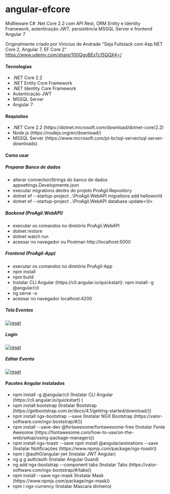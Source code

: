 # angular-efcore
Midlleware C# .Net Core 2.2 com API Rest, ORM Entity e Identity Framework, autenticação JWT, persistência MSSQL Server e frontend Angular 7

Originalmente criado por Vinícius de Andrade "Seja Fullstack com Asp.NET Core 2, Angular 7, EF Core 2" https://www.udemy.com/share/100QgoBEsTc15QQX4=/

<h4>Tecnologias</h4>
<ul>
  <li>.NET Core 2.2</li>
  <li>.NET Entity Core Framework</li>
  <li>.NET Identity Core Framework </li>
  <li>Autenticação JWT</li>
  <li>MSSQL Server</li>
  <li>Angular 7</li>
 </ul>

 <h4>Requisitos</h4>
 <ul>
  <li>.NET Core 2.2 (https://dotnet.microsoft.com/download/dotnet-core/2.2)</li>
  <li>Node.js (https://nodejs.org/en/download/) </li> 
  <li>MSSQL Server (https://www.microsoft.com/pt-br/sql-server/sql-server-downloads) </li>
 </ul>

 <h4>Como usar</h4>
 <h5>Preparar Banco de dados</h5>
 <ul>
 <li>alterar connectionStrings do banco de dados appsettings.Developmente.json</li>
  <li>executar migrations dentro do projeto ProAgil.Repository</li>
  <li>dotnet ef --startup-project ..\ProAgil.WebAPI migrations add helloworld</li>
  <li>dotnet ef --startup-project ..\ProAgil.WebAPI database update<\li>
</ul> 
 <h5>Backend (ProAgil.WebAPI)</h5>
 <ul> 
   <li>executar os comandos no diretório ProAgil.WebAPI</li>
  <li>dotnet restore </li>
  <li>dotnet watch run </li> 
  <li>acessar no navegador ou Postman http://localhost:5000 </li> 
 </ul>
 <h5>Frontend (ProAgil-App)</h5>
 <ul>
  <li>executar os comandos no diretório ProAgil-App</li>
  <li>npm install </li>
  <li>npm build  </li> 
  <li>Instalar CLI Angular (https://cli.angular.io/quickstart): npm install -g @angular/cli</li>
  <li>ng serve -o</li> 
  <li>acessar no navegador localhost:4200 </li> 
 </ul>
 
 <h5>Tela Eventos</h5>
<p><a target="_blank" rel="noopener noreferrer" href="https://user-images.githubusercontent.com/22710963/61652208-d414a600-ac8d-11e9-8f80-c8487e7fce3a.png">
<img src="https://user-images.githubusercontent.com/22710963/61652208-d414a600-ac8d-11e9-8f80-c8487e7fce3a.png" alt="reset" style="max-width:100%;"></a></p> 
 
 <h5>Login</h5>
 <p><a target="_blank" rel="noopener noreferrer" href="https://user-images.githubusercontent.com/22710963/61652753-14285880-ac8f-11e9-8806-b56b95f5fdd3.png">
 <img src="https://user-images.githubusercontent.com/22710963/61652753-14285880-ac8f-11e9-8806-b56b95f5fdd3.png" alt="reset" style="max-width:100%;"></a></p> 
 
 
 <h5>Editar Evento</h5>
 <p><a target="_blank" rel="noopener noreferrer" href="https://user-images.githubusercontent.com/22710963/61652913-6c5f5a80-ac8f-11e9-9073-73fe8a1acd58.png">
 <img src="https://user-images.githubusercontent.com/22710963/61652913-6c5f5a80-ac8f-11e9-9073-73fe8a1acd58.png" alt="reset" style="max-width:100%;"></a></p> 
 
 
 <h4>Pacotes Angular instalados</h4>
  <ul>
 <li>npm install -g @angular/cli (Instalar CLI Angular (https://cli.angular.io/quickstart) )</li>
  <li>npm install bootstrap (Instalar Bootstrap (https://getbootstrap.com.br/docs/4.1/getting-started/download/)) </li>
  <li>npm install ngx-bootstrap --save (Instalar NGX Bootstrap (https://valor-software.com/ngx-bootstrap/#/))</li> 
  <li>npm install --save-dev @fortawesome/fontawesome-free (Instalar Fonte Awesome (https://fontawesome.com/how-to-use/on-the-web/setup/using-package-managers))</li> 
  <li> npm install ngx-toastr --save
npm install @angular/animations --save (Instalar Notificações (https://www.npmjs.com/package/ngx-toastr)) </li> 
  
  <li>npm i @auth0/angular-jwt (Instalar JWT Angular)</li>
  <li>ng g g auth/auth (Instalar Angular Guard) </li> 
  <li>ng add ngx-bootstrap --component tabs (Instalar Tabs (https://valor-software.com/ngx-bootstrap/#/tabs))</li>  
  <li>npm install --save ngx-mask (Instalar Mask (https://www.npmjs.com/package/ngx-mask))</li>
  <li>npm i ngx-currency (Instalar Mascara dinheiro)</li>
 </ul>
  
 

 
 
